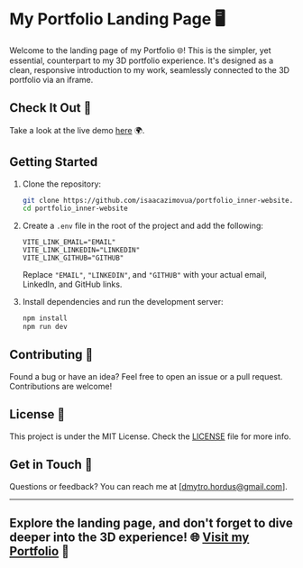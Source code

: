 # My Portfolio Landing Page 🖥️

Welcome to the landing page of my Portfolio 🌐! This is the simpler, yet essential, counterpart to my 3D portfolio experience. It's designed as a clean, responsive introduction to my work, seamlessly connected to the 3D portfolio via an iframe.

## Check It Out 👀

Take a look at the live demo [here](https://isaacua.github.io/portfolio_inner-website/) 🌍.

## Getting Started

1. Clone the repository:

   ```sh
   git clone https://github.com/isaacazimovua/portfolio_inner-website.git
   cd portfolio_inner-website
   ```

2. Create a `.env` file in the root of the project and add the following:

   ```env
   VITE_LINK_EMAIL="EMAIL"
   VITE_LINK_LINKEDIN="LINKEDIN"
   VITE_LINK_GITHUB="GITHUB"
   ```

   Replace `"EMAIL"`, `"LINKEDIN"`, and `"GITHUB"` with your actual email, LinkedIn, and GitHub links.

3. Install dependencies and run the development server:

   ```sh
   npm install
   npm run dev
   ```

## Contributing 🤝

Found a bug or have an idea? Feel free to open an issue or a pull request. Contributions are welcome!

## License 📝

This project is under the MIT License. Check the [LICENSE](LICENSE) file for more info.

## Get in Touch 📧

Questions or feedback? You can reach me at [dmytro.hordus@gmail.com].

---

## Explore the landing page, and don't forget to dive deeper into the 3D experience! 🌐 [Visit my Portfolio](https://isaacazimovua.github.io/portfolio_website/) 🚀
